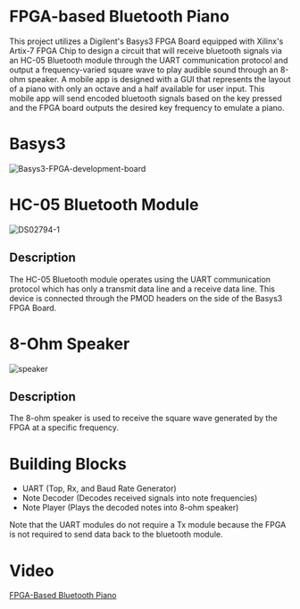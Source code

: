 # FPGA-based Bluetooth Piano

This project utilizes a Digilent's Basys3 FPGA Board equipped with Xilinx's Artix-7 FPGA Chip to design a circuit that will receive 
bluetooth signals via an HC-05 Bluetooth module through the UART communication protocol and output a frequency-varied square wave to play
audible sound through an 8-ohm speaker. A mobile app is designed with a GUI that represents the layout of a piano with only an octave and a half
available for user input. This mobile app will send encoded bluetooth signals based on the key pressed and the FPGA board outputs the desired key
frequency to emulate a piano.

# Basys3 

![Basys3-FPGA-development-board](https://user-images.githubusercontent.com/89544050/155068964-515a36df-1a6e-4f40-87eb-b6d7906a81d8.png)

# HC-05 Bluetooth Module

![DS02794-1](https://user-images.githubusercontent.com/89544050/162555755-442e4802-59be-4e3f-973c-6965af99f7df.jpg)

## Description

The HC-05 Bluetooth module operates using the UART communication protocol which has only a transmit data line and a receive data line.
This device is connected through the PMOD headers on the side of the Basys3 FPGA Board.

# 8-Ohm Speaker

![speaker](https://user-images.githubusercontent.com/89544050/162555993-b2819b84-7922-4d10-8275-ba0b5158d694.jpeg)

## Description

The 8-ohm speaker is used to receive the square wave generated by the FPGA at a specific frequency. 

# Building Blocks

- UART (Top, Rx, and Baud Rate Generator)
- Note Decoder (Decodes received signals into note frequencies)
- Note Player (Plays the decoded notes into 8-ohm speaker)

Note that the UART modules do not require a Tx module because the FPGA is not required to send data back to the bluetooth module.

# Video 

[FPGA-Based Bluetooth Piano](https://youtu.be/U79PQejC8zc)
